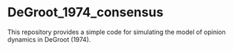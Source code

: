 # DeGroot_1974_consensus
This repository provides a simple code for simulating the model of opinion dynamics in DeGroot (1974).
